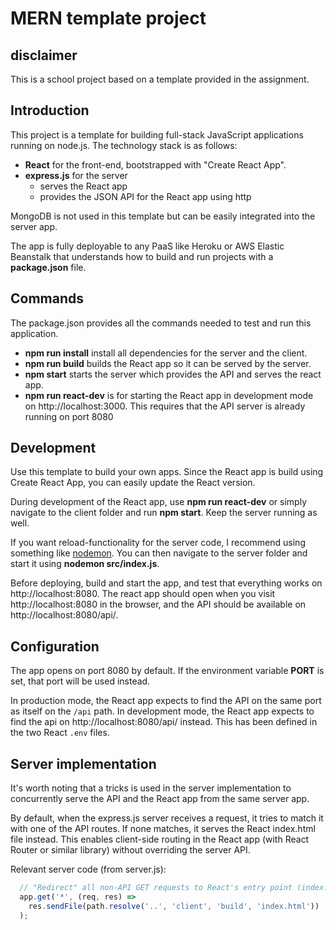 # MERN template project

## disclaimer
This is a school project based on a template provided in the assignment.

## Introduction
This project is a template for building full-stack JavaScript applications running on node.js. The technology stack is as follows:
- **React** for the front-end, bootstrapped with "Create React App".
- **express.js** for the server
  - serves the React app 
  - provides the JSON API for the React app using http

MongoDB is not used in this template but can be easily integrated into the server app.

The app is fully deployable to any PaaS like Heroku or AWS Elastic Beanstalk that understands how to build and run projects with a **package.json** file. 

## Commands
The package.json provides all the commands needed to test and run this application.
- **npm run install** install all dependencies for the server and the client.
- **npm run build** builds the React app so it can be served by the server.
- **npm start** starts the server which provides the API and serves the react app.
- **npm run react-dev** is for starting the React app in development mode on http://localhost:3000. This requires that the API server is already running on port 8080

## Development
Use this template to build your own apps. Since the React app is build using Create React App, you can easily update the React version.

During development of the React app, use **npm run react-dev** or simply navigate to the client folder and run **npm start**. Keep the server running as well. 

If you want reload-functionality for the server code, I recommend using something like [nodemon](https://www.npmjs.com/package/nodemon). You can then navigate to the server folder and start it using **nodemon src/index.js**. 

Before deploying, build and start the app, and test that everything works on http://localhost:8080. The react app should open when you visit http://localhost:8080 in the browser, and the API should be available on http://localhost:8080/api/.

## Configuration
The app opens on port 8080 by default. If the environment variable **PORT** is set, that port will be used instead.

In production mode, the React app expects to find the API on the same port as itself on the `/api` path. In development mode, the React app expects to find the api on http://localhost:8080/api/ instead. This has been defined in the two React `.env` files.

## Server implementation
It's worth noting that a tricks is used in the server implementation to concurrently serve the API and the React app from the same server app.

By default, when the express.js server receives a request, it tries to match it with one of the API routes. If none matches, it serves the React index.html file instead. This enables client-side routing in the React app (with React Router or similar library) without overriding the server API.

Relevant server code (from server.js):
```js
  // "Redirect" all non-API GET requests to React's entry point (index.html)
  app.get('*', (req, res) =>
    res.sendFile(path.resolve('..', 'client', 'build', 'index.html'))
  );
```

